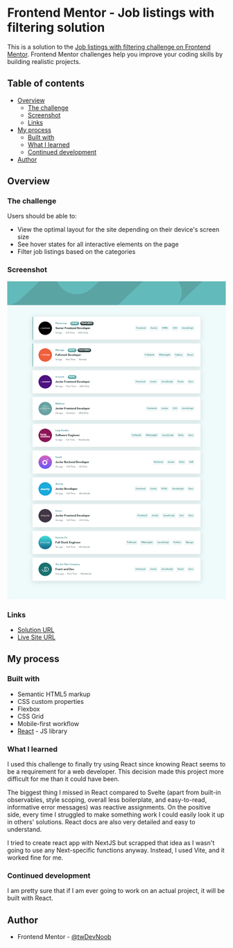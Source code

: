 # Frontend Mentor - Job listings with filtering solution

This is a solution to the [Job listings with filtering challenge on Frontend Mentor](https://www.frontendmentor.io/challenges/job-listings-with-filtering-ivstIPCt). Frontend Mentor challenges help you improve your coding skills by building realistic projects.

## Table of contents

-   [Overview](#overview)
    -   [The challenge](#the-challenge)
    -   [Screenshot](#screenshot)
    -   [Links](#links)
-   [My process](#my-process)
    -   [Built with](#built-with)
    -   [What I learned](#what-i-learned)
    -   [Continued development](#continued-development)
-   [Author](#author)

## Overview

### The challenge

Users should be able to:

-   View the optimal layout for the site depending on their device's screen size
-   See hover states for all interactive elements on the page
-   Filter job listings based on the categories

### Screenshot

![](./src/assets/images/screenshot.png)

### Links

-   [Solution URL](https://github.com/c0dehamster/static-job-listings)
-   [Live Site URL](https://static-job-listings-omega-eight.vercel.app/)

## My process

### Built with

-   Semantic HTML5 markup
-   CSS custom properties
-   Flexbox
-   CSS Grid
-   Mobile-first workflow
-   [React](https://reactjs.org/) - JS library

### What I learned

I used this challenge to finally try using React since knowing React seems to be a requirement for a web developer. This decision made this project more difficult for me than it could have been.

The biggest thing I missed in React compared to Svelte (apart from built-in observables, style scoping, overall less boilerplate, and easy-to-read, informative error messages) was reactive assignments. On the positive side, every time I struggled to make something work I could easily look it up in others' solutions. React docs are also very detailed and easy to understand.

I tried to create react app with NextJS but scrapped that idea as I wasn't going to use any Next-specific functions anyway. Instead, I used Vite, and it worked fine for me.

### Continued development

I am pretty sure that if I am ever going to work on an actual project, it will be built with React.

## Author

-   Frontend Mentor - [@twDevNoob](https://www.frontendmentor.io/profile/twDevNoob)
